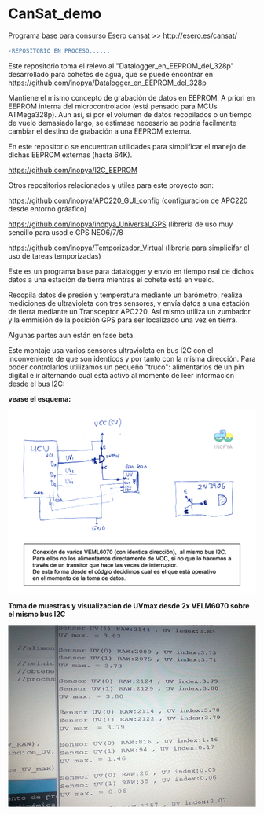 # CanSat_demo
Programa base para consurso Esero cansat >>  http://esero.es/cansat/

```diff
-REPOSITORIO EN PROCESO......
```


Este repositorio toma el relevo al "Datalogger_en_EEPROM_del_328p" desarrollado para cohetes de agua,
que se puede encontrar en https://github.com/inopya/Datalogger_en_EEPROM_del_328p


Mantiene el mismo concepto de grabación de datos en EEPROM. A priori en EEPROM interna del microcontrolador (está pensado para MCUs ATMega328p). Aun así, si por el volumen de datos recopilados o un tiempo de vuelo demasiado largo, se estimase necesario se podría facilmente cambiar el destino de grabación a una EEPROM externa. 

En este repositorio se encuentran utilidades para simplificar el manejo de dichas EEPROM externas (hasta 64K).

https://github.com/inopya/I2C_EEPROM
  
Otros repositorios relacionados y utiles para este proyecto son:

https://github.com/inopya/APC220_GUI_config   (configuracion de APC220 desde entorno gráafico)

https://github.com/inopya/inopya_Universal_GPS  (libreria de uso muy sencillo para usod e GPS NEO6/7/8

https://github.com/inopya/Temporizador_Virtual  (libreria para simplicifar el uso de tareas temporizadas)


  
Este es un programa base para datalogger y envío en tiempo real de dichos datos a una estación de tierra mientras el cohete está en vuelo.

Recopila datos de presión y temperatura mediante un barómetro, realiza mediciones de ultravioleta con tres sensores, y envía datos a una estación de tierra mediante un Transceptor APC220.
Así mismo utiliza un zumbador y la emmisión de la posición GPS para ser localizado una vez en tierra.

Algunas partes aun están en fase beta.

Este montaje usa varios sensores ultravioleta en bus I2C con el inconveniente de que son identicos y por tanto con la misma dirección. Para poder controlarlos utilizamos un pequeño "truco":
alimentarlos de un pin digital e ir alternando cual está activo al momento de leer informacion desde el bus I2C:

**vease el esquema:**

![](./conexionUV.png)

**Toma de muestras y visualizacion de UVmax desde 2x VELM6070 sobre el mismo bus I2C**

![](./uv_x2_sample.jpg)

